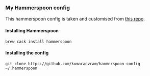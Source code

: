 ### My Hammerspoon config

This hammerspoon config is taken and customised from [this repo](https://github.com/zzamboni/oh-my-hammerspoon.git).

#### Installing Hammerspoon

`brew cask install hammerspoon`

#### Installing the config

`git clone https://github.com/kumaranvram/hammerspoon-config ~/.hammerspoon`
